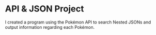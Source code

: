 # API & JSON Project
I created a program using the Pokémon API to search Nested JSONs and output information regarding each Pokémon.
